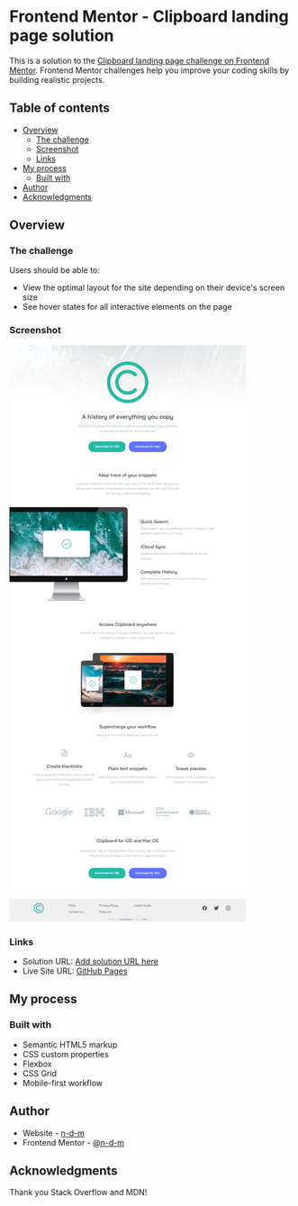 # Frontend Mentor - Clipboard landing page solution

This is a solution to the [Clipboard landing page challenge on Frontend Mentor](https://www.frontendmentor.io/challenges/clipboard-landing-page-5cc9bccd6c4c91111378ecb9). Frontend Mentor challenges help you improve your coding skills by building realistic projects.

## Table of contents

- [Overview](#overview)
  - [The challenge](#the-challenge)
  - [Screenshot](#screenshot)
  - [Links](#links)
- [My process](#my-process)
  - [Built with](#built-with)
- [Author](#author)
- [Acknowledgments](#acknowledgments)

## Overview

### The challenge

Users should be able to:

- View the optimal layout for the site depending on their device's screen size
- See hover states for all interactive elements on the page

### Screenshot

![](./screenshots/Frontend%20Mentor%20Clipboard%20landing%20page-desktop.png)

### Links

- Solution URL: [Add solution URL here](https://your-solution-url.com)
- Live Site URL: [GitHub Pages](https://n-d-m.github.io/clipboard-landing-page/)

## My process

### Built with

- Semantic HTML5 markup
- CSS custom properties
- Flexbox
- CSS Grid
- Mobile-first workflow

## Author

- Website - [n-d-m](https://github.com/n-d-m)
- Frontend Mentor - [@n-d-m](https://www.frontendmentor.io/profile/n-d-m)

## Acknowledgments

Thank you Stack Overflow and MDN!
